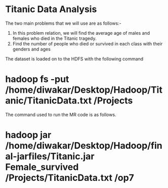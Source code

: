 # Titanic Data Analysis

The two main problems that we will use are as follows:-
1) In this problem relation, we will find the average age of males and females who died in the Titanic tragedy.
2) Find the number of people who died or survived in each class with their genders and ages

The dataset is loaded on to the HDFS with the following command
# hadoop fs -put /home/diwakar/Desktop/Hadoop/Titanic/TitanicData.txt /Projects

The command used to run the MR code is as follows.
# hadoop jar /home/diwakar/Desktop/Hadoop/final-jarfiles/Titanic.jar Female_survived /Projects/TitanicData.txt /op7
